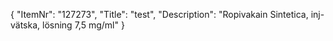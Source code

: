 {
  "ItemNr": "127273",
  "Title": "test",
  "Description": "Ropivakain Sintetica, inj-vätska, lösning 7,5 mg/ml"
}